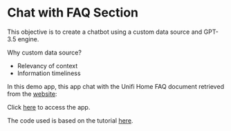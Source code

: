 # Chat with FAQ Section

This objective is to create a chatbot using a custom data source and GPT-3.5 engine.  <br>  

Why custom data source?
* Relevancy of context
* Information timeliness


In this demo app, this app chat with the Unifi Home FAQ document retrieved from the [website](https://unifi.com.my/support/faq):

Click [here](https://faq-chatbot.streamlit.app/) to access the app.


The code used is based on the tutorial [here](https://blog.streamlit.io/build-a-chatbot-with-custom-data-sources-powered-by-llamaindex/).
